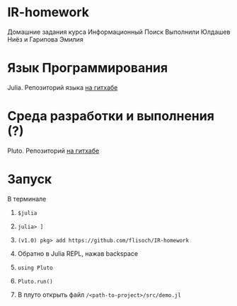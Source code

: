 # IR-homework
Домашние задания курса Информационный Поиск
Выполнили Юлдашев Ниёз и Гарипова Эмилия

# Язык Программирования
Julia. Репозиторий языка [на гитхабе](https://github.com/JuliaLang/julia)

# Среда разработки и выполнения (?)
Pluto. Репозиторий [на гитхабе](https://github.com/fonsp/Pluto.jl)

# Запуск
В терминале

1. ```$julia```

2. ```julia> ]```

3. ```(v1.0) pkg> add https://github.com/flisoch/IR-homework```

4. Обратно в Julia REPL, нажав backspace

5. ```using Pluto```

6. ```Pluto.run()```

7. В плуто открыть файл ```/<path-to-project>/src/demo.jl```
